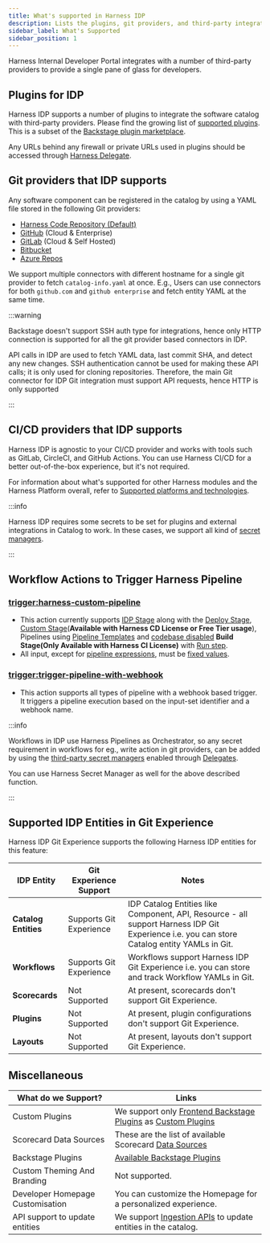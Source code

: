```yaml
---
title: What's supported in Harness IDP
description: Lists the plugins, git providers, and third-party integrations supported in IDP.
sidebar_label: What's Supported
sidebar_position: 1
---
```


Harness Internal Developer Portal integrates with a number of third-party providers to provide a single pane of glass for developers.

## Plugins for IDP

Harness IDP supports a number of plugins to integrate the software catalog with third-party providers. Please find the growing list of [supported plugins](/docs/category/available-plugins). This is a subset of the [Backstage plugin marketplace](https://backstage.io/plugins).

Any URLs behind any firewall or private URLs used in plugins should be accessed through [Harness Delegate](https://developer.harness.io/docs/platform/delegates/delegate-concepts/delegate-overview/). 

## Git providers that IDP supports

Any software component can be registered in the catalog by using a YAML file stored in the following Git providers:

* [Harness Code Repository (Default)](https://developer.harness.io/docs/code-repository/get-started/overview/) 
* [GitHub](https://developer.harness.io/docs/platform/connectors/code-repositories/connect-to-code-repo#connect-to-github) (Cloud & Enterprise)
* [GitLab](https://developer.harness.io/docs/platform/connectors/code-repositories/connect-to-code-repo#connect-to-gitlab) (Cloud & Self Hosted)
* [Bitbucket](https://developer.harness.io/docs/platform/connectors/code-repositories/connect-to-code-repo#connect-to-bitbucket)
* [Azure Repos](https://developer.harness.io/docs/platform/connectors/code-repositories/connect-to-a-azure-repo)

We support multiple connectors with different hostname for a single git provider to fetch `catalog-info.yaml` at once. E.g., Users can use connectors for both `github.com` and `github enterprise` and fetch entity YAML at the same time.

:::warning

Backstage doesn't support SSH auth type for integrations, hence only HTTP connection is supported for all the git provider based connectors in IDP.

API calls in IDP are used to fetch YAML data, last commit SHA, and detect any new changes. SSH authentication cannot be used for making these API calls; it is only used for cloning repositories. Therefore, the main Git connector for IDP Git integration must support API requests, hence HTTP is only supported

:::

## CI/CD providers that IDP supports

Harness IDP is agnostic to your CI/CD provider and works with tools such as GitLab, CircleCI, and GitHub Actions. You can use Harness CI/CD for a better out-of-the-box experience, but it's not required.

For information about what's supported for other Harness modules and the Harness Platform overall, refer to [Supported platforms and technologies](/docs/platform/platform-whats-supported.md).

:::info

Harness IDP requires some secrets to be set for plugins and external integrations in Catalog to work. In these cases, we support all kind of [secret managers](https://developer.harness.io/docs/category/secrets-management). 

:::

## Workflow Actions to Trigger Harness Pipeline

### [trigger:harness-custom-pipeline](https://developer.harness.io/docs/internal-developer-portal/flows/custom-actions#1-triggerharness-custom-pipeline)

- This action currently supports [IDP Stage](https://developer.harness.io/docs/internal-developer-portal/flows/idp-stage) along with the [Deploy Stage](https://developer.harness.io/docs/platform/pipelines/add-a-stage#add-a-stage), [Custom Stage](https://developer.harness.io/docs/platform/pipelines/add-a-stage/#add-a-custom-stage)(**Available with Harness CD License or Free Tier usage**), Pipelines using [Pipeline Templates](https://developer.harness.io/docs/platform/templates/create-pipeline-template/) and [codebase disabled](/docs/continuous-integration/use-ci/codebase-configuration/create-and-configure-a-codebase.md#disable-clone-codebase-for-specific-stages) **Build Stage(Only Available with Harness CI License)** with [Run step](https://developer.harness.io/docs/continuous-integration/use-ci/run-step-settings).
- All input, except for [pipeline expressions](https://developer.harness.io/docs/platform/variables-and-expressions/harness-variables/#pipeline-expressions), must be [fixed values](https://developer.harness.io/docs/platform/variables-and-expressions/runtime-inputs/#fixed-values).

### [trigger:trigger-pipeline-with-webhook](https://developer.harness.io/docs/internal-developer-portal/flows/custom-actions#2-triggertrigger-pipeline-with-webhook)

- This action supports all types of pipeline with a webhook based trigger. It triggers a pipeline execution based on the input-set identifier and a webhook name. 

:::info

Workflows in IDP use Harness Pipelines as Orchestrator, so any secret requirement in workflows for eg., write action in git providers, can be added by using the [third-party secret managers](https://developer.harness.io/docs/platform/secrets/secrets-management/harness-secret-manager-overview#using-third-party-secret-managers) enabled through [Delegates](https://developer.harness.io/docs/platform/secrets/secrets-management/harness-secret-manager-overview#harness-secret-management-process-overview). 

You can use Harness Secret Manager as well for the above described function. 

:::

## Supported IDP Entities in Git Experience
Harness IDP Git Experience supports the following Harness IDP entities for this feature: 

| **IDP Entity** | **Git Experience Support** | **Notes** | 
| ------- | -------- | -------- |
| **Catalog Entities** | Supports Git Experience | IDP Catalog Entities like Component, API, Resource - all support Harness IDP Git Experience i.e. you can store Catalog entity YAMLs in Git. |
| **Workflows** | Supports Git Experience | Workflows support Harness IDP Git Experience i.e. you can store and track Workflow YAMLs in Git. | 
| **Scorecards** | Not Supported | At present, scorecards don't support Git Experience. | 
| **Plugins** | Not Supported | At present, plugin configurations don't support Git Experience. | 
| **Layouts** | Not Supported | At present, layouts don't support Git Experience. | 

## Miscellaneous

| **What do we Support?**              | **Links**                                                                                                                                                                                                                                                        |
|----------------------------------|--------------------------------------------------------------------------------------------------------------------------------------------------------------------------------------------------------------------------------------------------------------|
| Custom Plugins                   | We support only [Frontend Backstage Plugins](https://developer.harness.io/docs/internal-developer-portal/plugins/build-a-frontend-plugin) as [Custom Plugins](https://developer.harness.io/docs/internal-developer-portal/plugins/custom-plugins/overview)   |
| Scorecard Data Sources            | These are the list of available Scorecard [Data Sources](https://developer.harness.io/docs/internal-developer-portal/scorecards/checks-datasources)                                                                                                           |
| Backstage Plugins                | [Available Backstage Plugins](https://developer.harness.io/docs/category/available-plugins)                                                                                                                                                                  |
| Custom Theming And Branding      | Not supported.                                                                                                                                                                                                                                         |
| Developer Homepage Customisation | You can customize the Homepage for a personalized experience.                                                                                                                                                                                                |
| API support to update entities   | We support [Ingestion APIs](https://developer.harness.io/docs/internal-developer-portal/catalog/custom-catalog-properties) to update entities in the catalog.                                                                                           |
